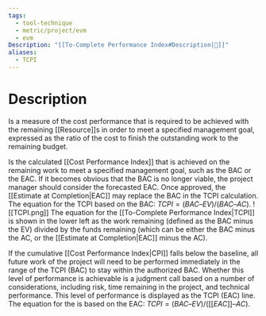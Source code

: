 ```yaml
---
tags:
  - tool-technique
  - metric/project/evm
  - evm
Description: "[[To-Complete Performance Index#Description|📝]]"
aliases:
  - TCPI
---
```

# Description
Is a measure of the cost performance that is required to be achieved with the remaining [[Resource]]s in order to meet a specified management goal, expressed as the ratio of the cost to finish the outstanding work to the remaining budget.

Is the calculated [[Cost Performance Index]] that is achieved on the remaining work to meet a specified management goal, such as the BAC or the EAC. If it becomes obvious that the BAC is no longer viable, the project manager should consider the forecasted EAC. Once approved, the [[Estimate at Completion|EAC]] may replace the BAC in the TCPI calculation. The equation for the TCPI based on the BAC: $TCPI = (BAC – EV) / (BAC – AC)$.
![[TCPI.png]]
The equation for the [[To-Complete Performance Index|TCPI]] is shown in the lower left as the work remaining (defined as the BAC minus the EV) divided by the funds remaining (which can be either the BAC minus the AC, or the [[Estimate at Completion|EAC]] minus the AC).

If the cumulative [[Cost Performance Index|CPI]] falls below the baseline, all future work of the project will need to be performed immediately in the range of the TCPI (BAC) to stay within the authorized BAC. Whether this level of performance is achievable is a judgment call based on a number of considerations, including risk, time remaining in the project, and technical performance. This level of performance is displayed as the TCPI (EAC) line. The equation for the  is based on the EAC: $TCPI = (BAC – EV) / ([[EAC]] – AC)$.
